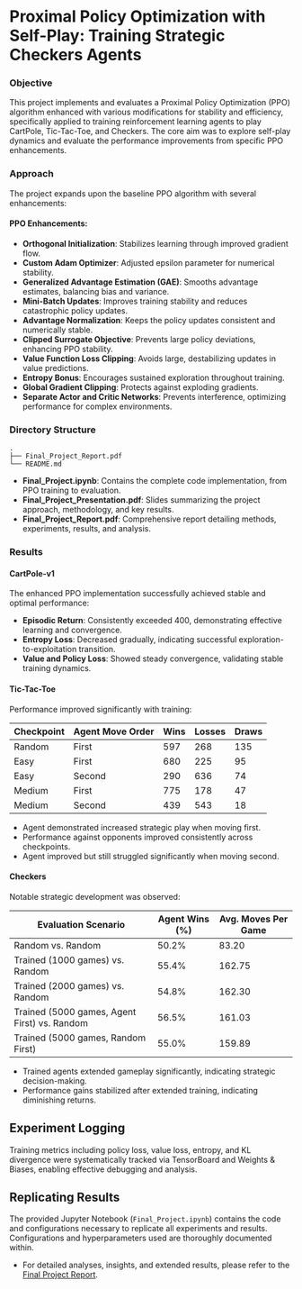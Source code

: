 # Proximal Policy Optimization with Self-Play: Training Strategic Checkers Agents

### Objective

This project implements and evaluates a Proximal Policy Optimization (PPO) algorithm enhanced with various modifications for stability and efficiency, specifically applied to training reinforcement learning agents to play CartPole, Tic-Tac-Toe, and Checkers. The core aim was to explore self-play dynamics and evaluate the performance improvements from specific PPO enhancements.

### Approach

The project expands upon the baseline PPO algorithm with several enhancements:

#### PPO Enhancements:
- **Orthogonal Initialization**: Stabilizes learning through improved gradient flow.
- **Custom Adam Optimizer**: Adjusted epsilon parameter for numerical stability.
- **Generalized Advantage Estimation (GAE)**: Smooths advantage estimates, balancing bias and variance.
- **Mini-Batch Updates**: Improves training stability and reduces catastrophic policy updates.
- **Advantage Normalization**: Keeps the policy updates consistent and numerically stable.
- **Clipped Surrogate Objective**: Prevents large policy deviations, enhancing PPO stability.
- **Value Function Loss Clipping**: Avoids large, destabilizing updates in value predictions.
- **Entropy Bonus**: Encourages sustained exploration throughout training.
- **Global Gradient Clipping**: Protects against exploding gradients.
- **Separate Actor and Critic Networks**: Prevents interference, optimizing performance for complex environments.




### Directory Structure
```
.
├── Final_Project_Report.pdf
└── README.md
```

- **Final_Project.ipynb**: Contains the complete code implementation, from PPO training to evaluation.
- **Final_Project_Presentation.pdf**: Slides summarizing the project approach, methodology, and key results.
- **Final_Project_Report.pdf**: Comprehensive report detailing methods, experiments, results, and analysis.



### Results

#### CartPole-v1
The enhanced PPO implementation successfully achieved stable and optimal performance:
- **Episodic Return**: Consistently exceeded 400, demonstrating effective learning and convergence.
- **Entropy Loss**: Decreased gradually, indicating successful exploration-to-exploitation transition.
- **Value and Policy Loss**: Showed steady convergence, validating stable training dynamics.

#### Tic-Tac-Toe
Performance improved significantly with training:

<div align="center">

| Checkpoint | Agent Move Order | Wins | Losses | Draws |
|------------|------------------|------|--------|-------|
| Random     | First            | 597  | 268    | 135   |
| Easy       | First            | 680  | 225    | 95    |
| Easy       | Second           | 290  | 636    | 74    |
| Medium     | First            | 775  | 178    | 47    |
| Medium     | Second           | 439  | 543    | 18    |
</div>

- Agent demonstrated increased strategic play when moving first.
- Performance against opponents improved consistently across checkpoints.
- Agent improved but still struggled significantly when moving second.

#### Checkers
Notable strategic development was observed:

<div align="center">

| Evaluation Scenario                          | Agent Wins (%) | Avg. Moves Per Game |
|----------------------------------------------|----------------|---------------------|
| Random vs. Random                            | 50.2%          | 83.20               |
| Trained (1000 games) vs. Random              | 55.4%          | 162.75              |
| Trained (2000 games) vs. Random              | 54.8%          | 162.30              |
| Trained (5000 games, Agent First) vs. Random | 56.5%          | 161.03              |
| Trained (5000 games, Random First)           | 55.0%          | 159.89              |
</div>

- Trained agents extended gameplay significantly, indicating strategic decision-making.
- Performance gains stabilized after extended training, indicating diminishing returns.



## Experiment Logging
Training metrics including policy loss, value loss, entropy, and KL divergence were systematically tracked via TensorBoard and Weights & Biases, enabling effective debugging and analysis.



## Replicating Results
The provided Jupyter Notebook (`Final_Project.ipynb`) contains the code and configurations necessary to replicate all experiments and results. Configurations and hyperparameters used are thoroughly documented within.

- For detailed analyses, insights, and extended results, please refer to the [Final Project Report](Final_Project_Report.pdf).